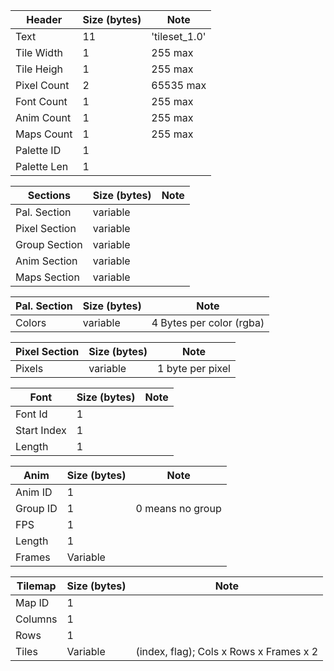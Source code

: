 
| Header        | Size (bytes)  | Note                                      |
|---------------|---------------|-------------------------------------------|
| Text          | 11            | 'tileset_1.0'                             |
| Tile Width    | 1             | 255 max                                   |
| Tile Heigh    | 1             | 255 max                                   |
| Pixel Count   | 2             | 65535 max                                 |
| Font Count    | 1             | 255 max                                   |
| Anim Count    | 1             | 255 max                                   |
| Maps Count    | 1             | 255 max                                   |
| Palette ID    | 1             |                                           |
| Palette Len   | 1             |                                           |

| Sections      | Size (bytes)  | Note                                      |
|---------------|---------------|-------------------------------------------|
| Pal. Section  | variable      |                                           |
| Pixel Section | variable      |                                           |
| Group Section | variable      |                                           |
| Anim Section  | variable      |                                           |
| Maps Section  | variable      |                                           |


| Pal. Section  | Size (bytes)  | Note                                      |
|---------------|---------------|-------------------------------------------|
| Colors        | variable      | 4 Bytes per color (rgba)                  |

| Pixel Section | Size (bytes)  | Note                                      |
|---------------|---------------|-------------------------------------------|
| Pixels        | variable      | 1 byte per pixel                          |

| Font          | Size (bytes)  | Note                                      |
|---------------|---------------|-------------------------------------------|
| Font Id       | 1             |                                           |
| Start Index   | 1             |                                           |
| Length        | 1             |                                           |

| Anim          | Size (bytes)  | Note                                      |
|---------------|---------------|-------------------------------------------|
| Anim ID       | 1             |                                           |
| Group ID      | 1             | 0 means no group                          |
| FPS           | 1             |                                           |
| Length        | 1             |                                           |
| Frames        | Variable      |                                           |

| Tilemap       | Size (bytes)  | Note                                      |
|---------------|---------------|-------------------------------------------|
| Map ID        | 1             |                                           |
| Columns       | 1             |                                           |
| Rows          | 1             |                                           |
| Tiles         | Variable      | (index, flag); Cols x Rows x Frames x 2   |


